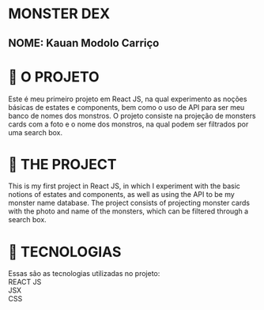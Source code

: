 <h1> MONSTER DEX </h1>
<h2>NOME: Kauan Modolo Carriço </h1>

# 🚧 O PROJETO
Este é meu primeiro projeto em React JS, na qual experimento as noções básicas de estates e components, bem como o uso de API para ser meu banco de nomes dos monstros. O projeto consiste na projeção de monsters cards com a foto e o nome dos monstros, na qual podem ser filtrados por uma search box.

# 🚧 THE PROJECT
This is my first project in React JS, in which I experiment with the basic notions of estates and components, as well as using the API to be my monster name database. The project consists of projecting monster cards with the photo and name of the monsters, which can be filtered through a search box.

# 🚀 TECNOLOGIAS
Essas são as tecnologias utilizadas no projeto:
<br>
REACT JS
<br>
JSX
<br>
CSS

